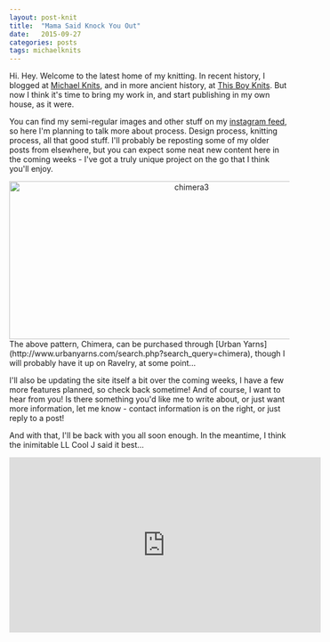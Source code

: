 ```yaml
---
layout: post-knit
title:  "Mama Said Knock You Out"
date:   2015-09-27
categories: posts
tags: michaelknits
---
```


Hi. Hey. Welcome to the latest home of my knitting. In recent history, I blogged at [Michael Knits](http://michaelknits.blogspot.com), and in more ancient history, at [This Boy Knits](http://thisboyknits.blogspot.com). But now I think it's time to bring my work in, and start publishing in my own house, as it were.

You can find my semi-regular images and other stuff on my [instagram feed](http://instagram.com/mywynne), so here I'm planning to talk more about process. Design process, knitting process, all that good stuff. I'll probably be reposting some of my older posts from elsewhere, but you can expect some neat new content here in the coming weeks - I've got a truly unique project on the go that I think you'll enjoy.

<div align="center"><a data-flickr-embed="true"  href="https://www.flickr.com/photos/50188978@N00/21584681768/in/datetaken/" title="chimera3"><img src="https://farm1.staticflickr.com/644/21584681768_2b05bcdd06_z.jpg" width="640" height="284" alt="chimera3"></a><script async src="//embedr.flickr.com/assets/client-code.js" charset="utf-8"></script></div>
The above pattern, Chimera, can be purchased through [Urban Yarns](http://www.urbanyarns.com/search.php?search_query=chimera), though I will probably have it up on Ravelry, at some point...

I'll also be updating the site itself a bit over the coming weeks, I have a few more features planned, so check back sometime!
And of course, I want to hear from you! Is there something you'd like me to write about, or just want more information, let me know - contact information is on the right, or just reply to a post!

And with that, I'll be back with you all soon enough. In the meantime, I think the inimitable LL Cool J said it best...

<div align="center"><iframe width="560" height="315" src="https://www.youtube.com/embed/vimZj8HW0Kg" frameborder="0" allowfullscreen></iframe></div>